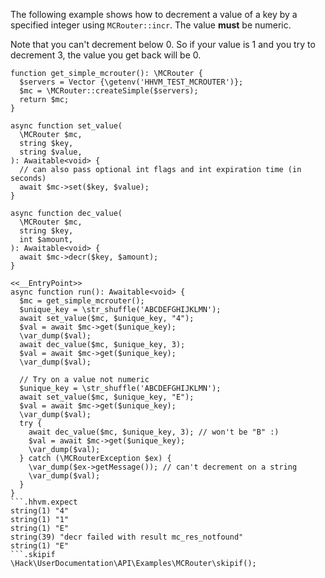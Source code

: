 The following example shows how to decrement a value of a key by a specified integer using `MCRouter::incr`. The value **must** be numeric.

Note that you can't decrement below 0. So if your value is 1 and you try to decrement 3, the value you get back will be 0.

```basic-usage.php
function get_simple_mcrouter(): \MCRouter {
  $servers = Vector {\getenv('HHVM_TEST_MCROUTER')};
  $mc = \MCRouter::createSimple($servers);
  return $mc;
}

async function set_value(
  \MCRouter $mc,
  string $key,
  string $value,
): Awaitable<void> {
  // can also pass optional int flags and int expiration time (in seconds)
  await $mc->set($key, $value);
}

async function dec_value(
  \MCRouter $mc,
  string $key,
  int $amount,
): Awaitable<void> {
  await $mc->decr($key, $amount);
}

<<__EntryPoint>>
async function run(): Awaitable<void> {
  $mc = get_simple_mcrouter();
  $unique_key = \str_shuffle('ABCDEFGHIJKLMN');
  await set_value($mc, $unique_key, "4");
  $val = await $mc->get($unique_key);
  \var_dump($val);
  await dec_value($mc, $unique_key, 3);
  $val = await $mc->get($unique_key);
  \var_dump($val);

  // Try on a value not numeric
  $unique_key = \str_shuffle('ABCDEFGHIJKLMN');
  await set_value($mc, $unique_key, "E");
  $val = await $mc->get($unique_key);
  \var_dump($val);
  try {
    await dec_value($mc, $unique_key, 3); // won't be "B" :)
    $val = await $mc->get($unique_key);
    \var_dump($val);
  } catch (\MCRouterException $ex) {
    \var_dump($ex->getMessage()); // can't decrement on a string
    \var_dump($val);
  }
}
```.hhvm.expect
string(1) "4"
string(1) "1"
string(1) "E"
string(39) "decr failed with result mc_res_notfound"
string(1) "E"
```.skipif
\Hack\UserDocumentation\API\Examples\MCRouter\skipif();
```
